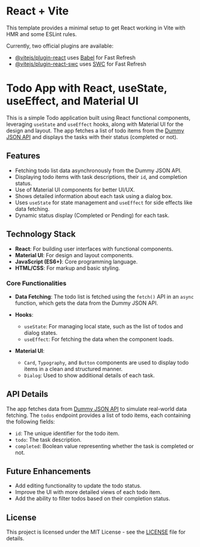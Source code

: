 # React + Vite

This template provides a minimal setup to get React working in Vite with HMR and some ESLint rules.

Currently, two official plugins are available:

- [@vitejs/plugin-react](https://github.com/vitejs/vite-plugin-react/blob/main/packages/plugin-react/README.md) uses [Babel](https://babeljs.io/) for Fast Refresh
- [@vitejs/plugin-react-swc](https://github.com/vitejs/vite-plugin-react-swc) uses [SWC](https://swc.rs/) for Fast Refresh

# Todo App with React, useState, useEffect, and Material UI

This is a simple Todo application built using React functional components, leveraging `useState` and `useEffect` hooks, along with Material UI for the design and layout. The app fetches a list of todo items from the [Dummy JSON API](https://dummyjson.com/) and displays the tasks with their status (completed or not).

## Features

- Fetching todo list data asynchronously from the Dummy JSON API.
- Displaying todo items with task descriptions, their `id`, and completion status.
- Use of Material UI components for better UI/UX.
- Shows detailed information about each task using a dialog box.
- Uses `useState` for state management and `useEffect` for side effects like data fetching.
- Dynamic status display (Completed or Pending) for each task.

## Technology Stack

- **React**: For building user interfaces with functional components.
- **Material UI**: For design and layout components.
- **JavaScript (ES6+)**: Core programming language.
- **HTML/CSS**: For markup and basic styling.

### Core Functionalities

- **Data Fetching**: The todo list is fetched using the `fetch()` API in an `async` function, which gets the data from the Dummy JSON API.
- **Hooks**:

  - `useState`: For managing local state, such as the list of todos and dialog states.
  - `useEffect`: For fetching the data when the component loads.

- **Material UI**:
  - `Card`, `Typography`, and `Button` components are used to display todo items in a clean and structured manner.
  - `Dialog`: Used to show additional details of each task.

## API Details

The app fetches data from [Dummy JSON API](https://dummyjson.com/todos) to simulate real-world data fetching. The `todos` endpoint provides a list of todo items, each containing the following fields:

- `id`: The unique identifier for the todo item.
- `todo`: The task description.
- `completed`: Boolean value representing whether the task is completed or not.

## Future Enhancements

- Add editing functionality to update the todo status.
- Improve the UI with more detailed views of each todo item.
- Add the ability to filter todos based on their completion status.

## License

This project is licensed under the MIT License - see the [LICENSE](LICENSE) file for details.
